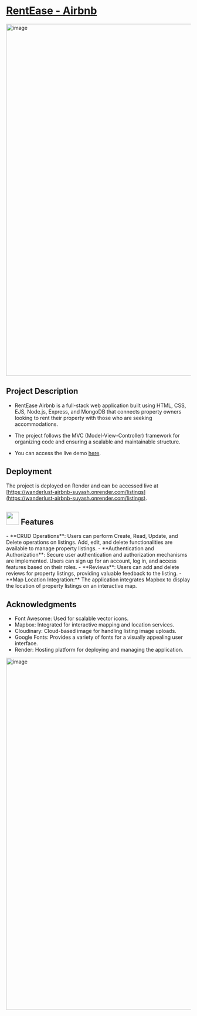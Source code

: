 # [RentEase - Airbnb](https://wanderlust-airbnb-suyash.onrender.com/listings)

<div style="display: flex;">
<img width="960" alt="image" src="https://github.com/SuyashGaurav/WanderLust-Airbnb-Clone/assets/102952185/9c2eb97e-c313-4bc2-9ef7-e1907b35ddc3">
</div>

## Project Description
- RentEase Airbnb is a full-stack web application built using HTML, CSS, EJS, Node.js, Express, and MongoDB that connects property owners looking to rent their property with those who are seeking accommodations.
- The project follows the MVC (Model-View-Controller) framework for organizing code and ensuring a scalable and maintainable structure.

- You can access the live demo [here](https://wanderlust-airbnb-suyash.onrender.com/listings).

## Deployment
The project is deployed on Render and can be accessed live at [https://wanderlust-airbnb-suyash.onrender.com/listings](https://wanderlust-airbnb-suyash.onrender.com/listings).


<div>
  <h2><img src="https://github.com/SuyashGaurav/WanderLust-Airbnb-Clone/assets/102952185/2a0317ea-4b6a-42d8-98a4-c76b855bfabf" width="35" height="35"> Features</h2>
</div>
- **CRUD Operations**: Users can perform Create, Read, Update, and Delete operations on listings. Add, edit, and delete functionalities are available to manage property listings.
- **Authentication and Authorization**: Secure user authentication and authorization mechanisms are implemented. Users can sign up for an account, log in, and access features based on their roles.
- **Reviews**: Users can add and delete reviews for property listings, providing valuable feedback to the listing.
- **Map Location Integration:**  The application integrates Mapbox to display the location of property listings on an interactive map.

## Acknowledgments
- Font Awesome: Used for scalable vector icons.
- Mapbox: Integrated for interactive mapping and location services.
- Cloudinary: Cloud-based image for handling listing image uploads.
- Google Fonts: Provides a variety of fonts for a visually appealing user interface.
- Render: Hosting platform for deploying and managing the application.

<img width="960" alt="image" src="https://github.com/SuyashGaurav/WanderLust-Airbnb-Clone/assets/102952185/5ced33b1-4441-4828-a86e-bd2218a06026">


